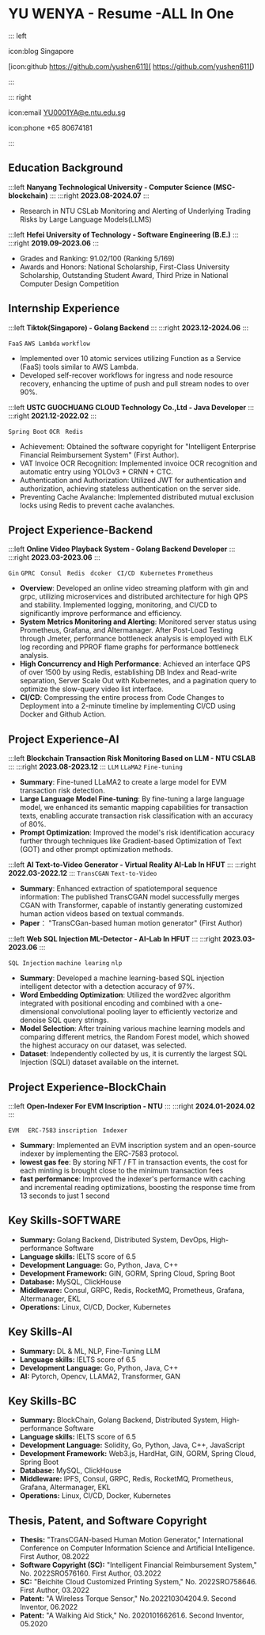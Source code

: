 # YU WENYA - Resume -ALL In One 

::: left

icon:blog Singapore

[icon:github   https://github.com/yushen611](  https://github.com/yushen611[)


:::

::: right

icon:email   YU0001YA@e.ntu.edu.sg

icon:phone +65 80674181

:::

## Education Background

:::left
**Nanyang Technological University - Computer Science (MSC-blockchain)**
:::
:::right
**2023.08-2024.07**
:::

- Research in NTU CSLab Monitoring and Alerting of Underlying Trading Risks by Large Language Models(LLMS) 

:::left
**Hefei University of Technology - Software Engineering (B.E.)**
:::
:::right
**2019.09-2023.06**
:::

- Grades and Ranking: 91.02/100 (Ranking 5/169)
- Awards and Honors: National Scholarship, First-Class University Scholarship, Outstanding Student Award, Third Prize in National Computer Design Competition





## Internship Experience

:::left
**Tiktok(Singapore) - Golang Backend**
:::
:::right
**2023.12-2024.06**
:::

`FaaS` `AWS Lambda` `workflow` 

* Implemented over 10 atomic services utilizing Function as a Service (FaaS) tools similar to AWS Lambda.
* Developed self-recover workflows for ingress and node resource recovery, enhancing the uptime of push and pull stream nodes to over 90%.



:::left
**USTC GUOCHUANG CLOUD Technology Co.,Ltd - Java Developer**
:::
:::right
**2021.12-2022.02**
:::

`Spring Boot` `OCR `  `Redis ` 

- Achievement: Obtained the software copyright for "Intelligent Enterprise Financial Reimbursement System" (First Author).
- VAT Invoice OCR Recognition: Implemented invoice OCR recognition and automatic entry using YOLOv3 + CRNN + CTC.
- Authentication and Authorization: Utilized JWT for authentication and authorization, achieving stateless authentication on the server side.
- Preventing Cache Avalanche: Implemented distributed mutual exclusion locks using Redis to prevent cache avalanches.



## Project Experience-Backend 

:::left
**Online Video Playback System - Golang Backend Developer**
:::
:::right
**2023.03-2023.06**
:::

`Gin` `GPRC `  `Consul ` `Redis ` `dcoker ` `CI/CD ` `Kubernetes` `Prometheus`

- **Overview**: Developed an online video streaming platform with gin and grpc, utilizing microservices and distributed architecture for high QPS and stability. Implemented logging, monitoring, and CI/CD to significantly improve performance and efficiency.
- **System Metrics Monitoring and Alerting**: Monitored server status using Prometheus, Grafana, and Altermanager. After Post-Load Testing through Jmeter, performance bottleneck analysis is employed with ELK log recording and PPROF flame graphs for performance bottleneck analysis.
- **High Concurrency and High Performance**: Achieved an interface QPS of over 1500 by using Redis, establishing DB Index and Read-write separation, Server Scale Out with Kubernetes, and a pagination query to optimize the slow-query video list interface.
- **CI/CD**: Compressing the entire process from Code Changes to Deployment into a 2-minute timeline by implementing CI/CD using Docker and Github Action.

## Project Experience-AI

:::left
**Blockchain Transaction Risk Monitoring Based on LLM - NTU CSLAB**
:::
:::right
**2023.08-2023.12**
:::
`LLM` `LLaMA2` `Fine-tuning`
- **Summary**: Fine-tuned LLaMA2 to create a large model for EVM transaction risk detection.
- **Large Language Model Fine-tuning**: By fine-tuning a large language model, we enhanced its semantic mapping capabilities for transaction texts, enabling accurate transaction risk classification with an accuracy of 80%.
- **Prompt Optimization**: Improved the model's risk identification accuracy further through techniques like Gradient-based Optimization of Text (GOT) and other prompt optimization methods.


:::left
**AI Text-to-Video Generator - Virtual Reality AI-Lab In HFUT**
:::
:::right
**2022.03-2022.12**
:::
`TransCGAN` `Text-to-Video` 
- **Summary**: Enhanced extraction of spatiotemporal sequence information: The published TransCGAN model successfully merges CGAN with Transformer, capable of instantly generating customized human action videos based on textual commands.
- **Paper**： "TransCGan-based human motion generator" (First Author)



:::left
**Web SQL Injection ML-Detector - AI-Lab In HFUT**
:::
:::right
**2023.03-2023.06**
:::

`SQL Injection` `machine learing`  `nlp`
- **Summary**: Developed a machine learning-based SQL injection intelligent detector with a detection accuracy of 97%.
- **Word Embedding Optimization**: Utilized the word2vec algorithm integrated with positional encoding and combined with a one-dimensional convolutional pooling layer to efficiently vectorize and denoise SQL query strings.
- **Model Selection**: After training various machine learning models and comparing different metrics, the Random Forest model, which showed the highest accuracy on our dataset, was selected.
- **Dataset**: Independently collected by us, it is currently the largest SQL Injection (SQLI) dataset available on the internet.

## Project Experience-BlockChain

:::left
**Open-Indexer For EVM Inscription - NTU**
:::
:::right
**2024.01-2024.02**
:::

`EVM ` ` ERC-7583` `inscription ` `Indexer `

* **Summary**: Implemented an EVM inscription system and an open-source indexer by implementing the ERC-7583 protocol.
* **lowest gas fee**: By storing NFT / FT in transaction events, the cost for each minting is brought close to the minimum transaction fees
* **fast performance**: Improved the indexer's performance with caching and incremental reading optimizations, boosting the response time from 13 seconds to just 1 second



## Key Skills-SOFTWARE

- **Summary:** Golang Backend, Distributed System, DevOps, High-performance Software
- **Language skills:** IELTS score of 6.5
- **Development Language:** Go, Python, Java, C++
- **Development Framework:** GIN, GORM, Spring Cloud, Spring Boot
- **Database:** MySQL, ClickHouse
- **Middleware:** Consul, GRPC, Redis, RocketMQ, Prometheus, Grafana, Altermanager, EKL
- **Operations:** Linux, CI/CD, Docker, Kubernetes

## Key Skills-AI

- **Summary:** DL & ML, NLP, Fine-Tuning LLM
- **Language skills:** IELTS score of 6.5
- **Development Language:** Go, Python, Java, C++
- **AI:** Pytorch, Opencv, LLAMA2, Transformer, GAN

## Key Skills-BC

- **Summary:** BlockChain, Golang Backend, Distributed System, High-performance Software
- **Language skills:** IELTS score of 6.5
- **Development Language:** Solidity, Go, Python, Java, C++, JavaScript
- **Development Framework:** Web3.js, HardHat, GIN, GORM, Spring Cloud, Spring Boot
- **Database:** MySQL, ClickHouse
- **Middleware:** IPFS, Consul, GRPC, Redis, RocketMQ, Prometheus, Grafana, Altermanager, EKL
- **Operations:** Linux, CI/CD, Docker, Kubernetes

## Thesis, Patent, and Software Copyright

- **Thesis:** "TransCGAN-based Human Motion Generator," International Conference on Computer Information Science and Artificial Intelligence. First Author, 08.2022
- **Software Copyright (SC):** "Intelligent Financial Reimbursement System," No. 2022SRO576160. First Author, 03.2022
- **SC:** "Beichite Cloud Customized Printing System," No. 2022SRO758646. First Author, 03.2022
- **Patent:** "A Wireless Torque Sensor," No.202210304204.9. Second Inventor, 06.2022
- **Patent:** "A Walking Aid Stick," No. 202010166261.6. Second Inventor, 05.2020